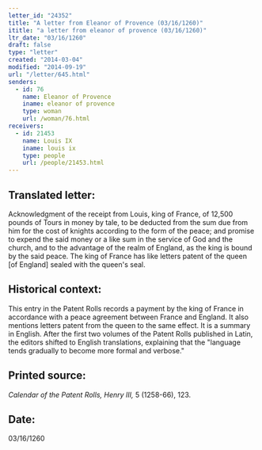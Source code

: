 ```yaml
---
letter_id: "24352"
title: "A letter from Eleanor of Provence (03/16/1260)"
ititle: "a letter from eleanor of provence (03/16/1260)"
ltr_date: "03/16/1260"
draft: false
type: "letter"
created: "2014-03-04"
modified: "2014-09-19"
url: "/letter/645.html"
senders:
  - id: 76
    name: Eleanor of Provence
    iname: eleanor of provence
    type: woman
    url: /woman/76.html
receivers:
  - id: 21453
    name: Louis IX
    iname: louis ix
    type: people
    url: /people/21453.html
---
```

<h2> Translated letter:</h2>Acknowledgment of the receipt from Louis, king of France, of 12,500 pounds of Tours in money by tale, to be deducted from the sum due from him for the cost of knights according to the form of the peace; and promise to expend the said money or a like sum in the service of God and the church, and to the advantage of the realm of England, as the king is bound by the said peace.  The king of France has like letters patent of the queen [of England] sealed with the queen's seal.
<h2 class="mt-4"> Historical context:</h2>This entry in the Patent Rolls records a payment by the king of France in accordance with a peace agreement between France and England.  It also mentions letters patent from the queen to the same effect.  It is a summary in English.  After the first two volumes of the Patent Rolls published in Latin, the editors shifted to English translations, explaining that the "language tends gradually to become more formal and verbose."
<h2 class="mt-4"> Printed source:</h2><p><em>Calendar of the Patent Rolls, Henry III,</em> 5 (1258-66), 123.</p><h2 class="mt-4"> Date:</h2>03/16/1260